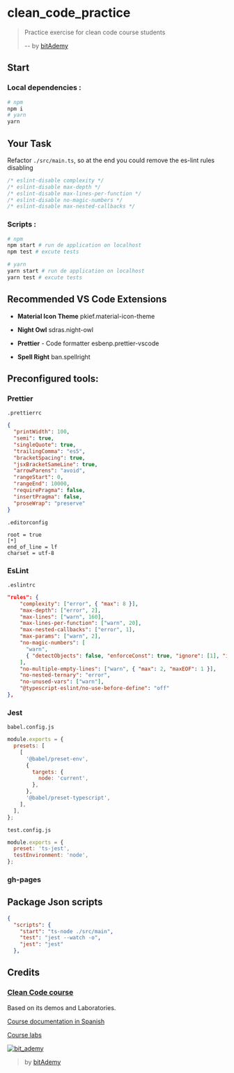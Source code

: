 # clean_code_practice

> Practice exercise for clean code course students
>
> -- by [bitAdemy](https://www.bitademy.com)

## Start

### Local dependencies :

```bash
# npm
npm i
# yarn
yarn
```

## Your Task

Refactor `./src/main.ts`, so at the end you could remove the es-lint rules disabling

```ts
/* eslint-disable complexity */
/* eslint-disable max-depth */
/* eslint-disable max-lines-per-function */
/* eslint-disable no-magic-numbers */
/* eslint-disable max-nested-callbacks */
```

### Scripts :

```bash
# npm
npm start # run de application on localhost
npm test # excute tests

# yarn
yarn start # run de application on localhost
yarn test # excute tests
```

## Recommended VS Code Extensions

- **Material Icon Theme** pkief.material-icon-theme

- **Night Owl** sdras.night-owl

- **Prettier** - Code formatter esbenp.prettier-vscode

- **Spell Right** ban.spellright

## Preconfigured tools:

### Prettier

`.prettierrc`

```json
{
  "printWidth": 100,
  "semi": true,
  "singleQuote": true,
  "trailingComma": "es5",
  "bracketSpacing": true,
  "jsxBracketSameLine": true,
  "arrowParens": "avoid",
  "rangeStart": 0,
  "rangeEnd": 10000,
  "requirePragma": false,
  "insertPragma": false,
  "proseWrap": "preserve"
}
```

`.editorconfig`

```
root = true
[*]
end_of_line = lf
charset = utf-8
```

### EsLint

`.eslintrc`

```json
"rules": {
    "complexity": ["error", { "max": 8 }],
    "max-depth": ["error", 2],
    "max-lines": ["warn", 160],
    "max-lines-per-function": ["warn", 20],
    "max-nested-callbacks": ["error", 1],
    "max-params": ["warn", 2],
    "no-magic-numbers": [
      "warn",
      { "detectObjects": false, "enforceConst": true, "ignore": [1], "ignoreArrayIndexes": true }
    ],
    "no-multiple-empty-lines": ["warn", { "max": 2, "maxEOF": 1 }],
    "no-nested-ternary": "error",
    "no-unused-vars": ["warn"],
    "@typescript-eslint/no-use-before-define": "off"
},
```

### Jest

`babel.config.js`

```js
module.exports = {
  presets: [
    [
      '@babel/preset-env',
      {
        targets: {
          node: 'current',
        },
      },
      '@babel/preset-typescript',
    ],
  ],
};
```

`test.config.js`

```js
module.exports = {
  preset: 'ts-jest',
  testEnvironment: 'node',
};
```

### gh-pages

## Package Json scripts

```json
{
  "scripts": {
    "start": "ts-node ./src/main",
    "test": "jest --watch -o",
    "jest": "jest"
  },
```

## Credits

### [Clean Code course](https://www.bitademy.com/cursos/clean-code-aplicado-para-desarrollos-limpios-y-rentables/)

Based on its demos and Laboratories.

[Course documentation in Spanish ](https://github.com/BitAdemy/CleanCode)

[Course labs](https://github.com/LabsAdemy/CleanCodeLab)

[![bit_ademy](./src/assets/bit_ademy.png)](https://bitademy.com)

> by [bitAdemy](https://bitademy.com)
